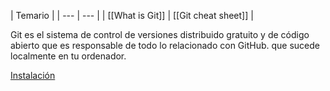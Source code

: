 
| Temario |
| --- | --- |
| [[What is Git]] | [[Git cheat sheet]] | 

Git es el sistema de control de versiones distribuido gratuito y de código abierto que es responsable de todo lo relacionado con GitHub. que sucede localmente en tu ordenador.

[Instalación](https://git-scm.com/)
